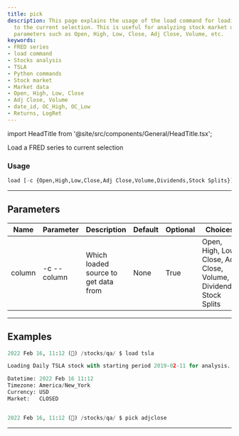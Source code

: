 ```yaml
---
title: pick
description: This page explains the usage of the load command for loading a FRED series
  to the current selection. This is useful for analyzing stock market data with various
  parameters such as Open, High, Low, Close, Adj Close, Volume, etc.
keywords:
- FRED series
- load command
- Stocks analysis
- TSLA
- Python commands
- Stock market
- Market data
- Open, High, Low, Close
- Adj Close, Volume
- date_id, OC_High, OC_Low
- Returns, LogRet
---
```


import HeadTitle from '@site/src/components/General/HeadTitle.tsx';

<HeadTitle title="economy /qa/pick - Reference | OpenBB Terminal Docs" />

Load a FRED series to current selection

### Usage

```python wordwrap
load [-c {Open,High,Low,Close,Adj Close,Volume,Dividends,Stock Splits}]
```

---

## Parameters

| Name | Parameter | Description | Default | Optional | Choices |
| ---- | --------- | ----------- | ------- | -------- | ------- |
| column | -c  --column | Which loaded source to get data from | None | True | Open, High, Low, Close, Adj Close, Volume, Dividends, Stock Splits |


---

## Examples

```python
2022 Feb 16, 11:12 (🦋) /stocks/qa/ $ load tsla

Loading Daily TSLA stock with starting period 2019-02-11 for analysis.

Datetime: 2022 Feb 16 11:12
Timezone: America/New_York
Currency: USD
Market:   CLOSED


2022 Feb 16, 11:12 (🦋) /stocks/qa/ $ pick adjclose
```
---
